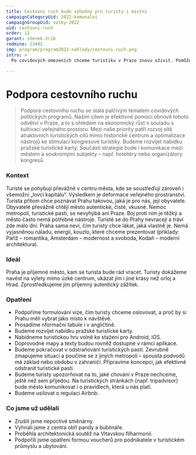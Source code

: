 ```yaml
---
title: Cestovní ruch bude výhodný pro turisty i místní
campaignCategoryUid: 2022-komunalni
campaignGroupUid: volby-2022
uid: cestovni-ruch
order: 12
garant: zdenek.hrib
redmine: 23492
img: program/program2022-nahledy/cestovni-ruch.png
intro: >
  Po covidových omezeních chceme turistiku v Praze znovu oživit. Pomůže to opět nastartovat ekonomický růst, ze kterého budeme těžit i my místní. Chceme ale podpořit turisticky přitažlivá místa i mimo historické centrum, tak aby se turistika rozprostřela i do dalších částí Prahy.

---
```


# Podpora cestovního ruchu
>Podpora cestovního ruchu se stala palčivým tématem covidových politických programů. Naším cílem je efektivně pomoci obnově tohoto odvětví v Praze, a to s ohledem na ekonomický růst v souladu s kultivací veřejného prostoru. Mezi naše priority patří rozvoj sítě atraktivních turistických cílů mimo historické centrum a optimalizace nástrojů ke stimulaci kongresové turistiky. Budeme rozvíjet nabídku pražské turistické karty. Součástí strategie bude i komunikace mezi městem a soukromými subjekty – např. hoteliéry nebo organizátory kongresů.

### Kontext
Turisté se pohybují převážně v centru města, kde se soustřeďují zároveň i všemožní „lovci kapitálu“. Výsledkem je deformace veřejného prostranství. Turista přitom chce poznávat Prahu takovou, jaká je pro nás, její obyvatele. Obyvatelé převážně chtějí město autentické, čisté, vkusné. Nemoc metropolí, turistické pasti, se nevyhýbá ani Praze. Boj proti nim je těžký a město často nemá potřebné nástroje. Turisté se do Prahy nevracejí a tráví zde málo dní. Praha sama neví, čím turisty chce lákat, jaká vlastně je. Nemá vyjasněnou náladu, energii, kouzlo, které chceme prezentovat (příklady: Paříž – romantika, Amsterdam – modernost a svoboda, Kodaň – moderní architektura).

### Ideál
Praha je příjemné město, kam se turista bude rád vracet. Turisty dokážeme navést na výlety mimo úzké centrum, ukázat jím i jiné krásy než orloj a Hrad. Zprostředkujeme jim příjemný autentický zážitek.

### Opatření
- Podpoříme formulování vize, čím turisty chceme oslovovat, a proč by si Prahu měli vybrat jako místo k návštěvě.
- Prosadíme nformační tabule i v angličtině.
- Budeme rozvíjet nabídku pražské turistické karty.
- Nabídneme turistickou hru volně ke stažení pro Android, iOS.
- Doprovodné mapy a texty budou rovněž dostupné v rámci aplikace.
- Budeme pokračovat v odstraňování turistických pastí. Zevrubně zmapujeme situaci a poučíme se z jiných metropolí – spousta podvodů má základ nebo obdobu v zahraničí. Připravíme koncepci, jak efektivně odstranit turistické pasti.
- Budeme turisty upozorňovat na to, jaké chování v Praze nechceme, ještě než sem přijedou. Na turistických stránkách (např. tripadvisor) bude město komunikovat i o pravidlech, která u nás platí.
- Budeme usilovat o regulaci Airbnb.

### Co jsme už udělali
- Zrušili jsme nepoctivé směnárny.
- Vyhnali jsme z centra obří pandy a bublináře.
- Proběhla architektonická soutěž na Vltavskou filharmonii.
- Podpořili jsme opatření formou voucherů pro podnikatele v turistickém průmyslu a ubytování.